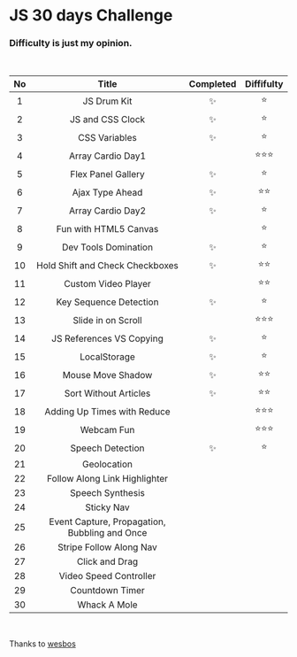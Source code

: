 # JS 30 days Challenge

### Difficulty is just **my opinion**.

<br>

| No  |                     Title                     | Completed | Diffifulty |
| :-: | :-------------------------------------------: | :-------: | :--------: |
|  1  |                  JS Drum Kit                  |    ✨     |    ⭐️     |
|  2  |               JS and CSS Clock                |    ✨     |    ⭐️     |
|  3  |                 CSS Variables                 |    ✨     |    ⭐️     |
|  4  |               Array Cardio Day1               |           | ⭐️⭐️⭐️  |
|  5  |              Flex Panel Gallery               |    ✨     |    ⭐️     |
|  6  |                Ajax Type Ahead                |    ✨     |   ⭐️⭐️   |
|  7  |               Array Cardio Day2               |    ✨     |    ⭐️     |
|  8  |             Fun with HTML5 Canvas             |           |    ⭐️     |
|  9  |             Dev Tools Domination              |    ✨     |    ⭐️     |
| 10  |        Hold Shift and Check Checkboxes        |    ✨     |   ⭐️⭐️   |
| 11  |              Custom Video Player              |           |   ⭐️⭐️   |
| 12  |            Key Sequence Detection             |    ✨     |    ⭐️     |
| 13  |              Slide in on Scroll               |           | ⭐️⭐️⭐️  |
| 14  |           JS References VS Copying            |    ✨     |    ⭐️     |
| 15  |                 LocalStorage                  |    ✨     |    ⭐️     |
| 16  |               Mouse Move Shadow               |    ✨     |   ⭐️⭐️   |
| 17  |             Sort Without Articles             |    ✨     |   ⭐️⭐️   |
| 18  |          Adding Up Times with Reduce          |           | ⭐️⭐️⭐️  |
| 19  |                  Webcam Fun                   |           | ⭐️⭐️⭐️  |
| 20  |               Speech Detection                |    ✨     |    ⭐️     |
| 21  |                  Geolocation                  |           |            |
| 22  |         Follow Along Link Highlighter         |           |            |
| 23  |               Speech Synthesis                |           |            |
| 24  |                  Sticky Nav                   |           |            |
| 25  | Event Capture, Propagation, Bubbling and Once |           |            |
| 26  |            Stripe Follow Along Nav            |           |            |
| 27  |                Click and Drag                 |           |            |
| 28  |            Video Speed Controller             |           |            |
| 29  |                Countdown Timer                |           |            |
| 30  |                 Whack A Mole                  |           |            |

<br>

Thanks to [wesbos](https://github.com/wesbos/JavaScript30)
